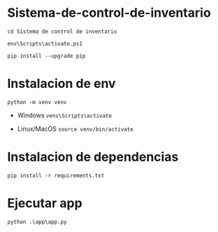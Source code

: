 # Sistema-de-control-de-inventario

`cd Sistema de control de inventario`

`env\Scripts\activate.ps1`

`pip install --upgrade pip`

# Instalacion de env

`python -m venv venv`

+ Windows
`venv\Scripts\activate`

+ Linux/MacOS
`source venv/bin/activate`

# Instalacion de dependencias
`pip install -r requirements.txt`

# Ejecutar app
`python .\app\app.py`
